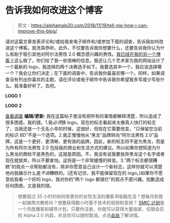 # 告诉我如何改进这个博客

> 原文：<https://alphamale20.com/2018/11/19/tell-me-how-i-can-improve-this-blog/>

请对这篇文章发表评论和/或给我发电子邮件和/或参加下面的调查，告诉我如何改进这个博客。我洗耳恭听。此外，不仅要告诉我你想要什么，还要告诉我你认为什么有助于吸引其他对阿尔法男性 2.0 概念感兴趣的男性。[我已经在我的另一个博客](http://calebjonesblog.com/suggestions-for-this-blog/)上这么做了，你们给了我一些很棒的信息。我还让几个艺术家为我的网站设计了一个最新的 logo。我选择的两个决赛选手如下。我要选其中一个。我应该选择哪一个？我会让你们决定；在下面的调查中，告诉我你最喜欢哪一个。同样，如果调查没有列出你喜欢的主题，请在评论或电子邮件中告诉我你希望我多写或少写些什么。我准备好听了。去吧。

**LOGO 1**

**LOGO 2**

[查看调查](https://borgis9.survey.fm/bd-blog-improvements-2) **编辑/更新:** 我在这篇帖子里没有把所有的事情都解释清楚，所以造成了很多困惑。我的错。1.我*必须*换 logo。现在的标志看起来太像真人快打的标志了，当我还是一个无名小卒的时候，这很好，但现在它需要改变。“只保留您当前的标识 BD”不是一个选项。2.我正慢慢地从“黑龙”品牌转向“阿尔法男性 2.0”品牌，这是一个更好、更清晰、更有效的品牌。因此，新的标志将不是为黑龙，而是为所有阿尔法男性 2.0 包括我的商业和生活方式的建议。所以如果你想知道为什么黑龙的商标不是黑色的，这就是原因。不，我没有说我要放弃黑龙这个名字或者现在就放弃，所以不要害怕。这将是一个非常缓慢的转变。3.“两个标志都很糟糕”的观点一点帮助都没有，除非你愿意自己设计一个新标志，这样你就可以清楚地向我展示什么是*不会*糟糕的。(还有记住，我不能保留现在的 logo。)如果你不愿意给我看一个好的 logo，我对你的“两个 logo 都很烂”的观点不感兴趣。抱歉造成任何困惑。又是我的错。

> 想要超过 35 小时的如何改善你的女性生活的播客*和*金融生活？想每月和我一起做两次教练吗？想要获得数小时基于技术的视频和音频？ [SMIC 计划](https://alphamale20.kartra.com/page/vIL17)是一个月度播客和辅导计划，只要你注册，你就可以获得大量独家、仅限会员的 Alpha 2.0 内容，并且你可以随时取消。点击[此处](https://alphamale20.kartra.com/page/vIL17)了解详情。
> 
> 
